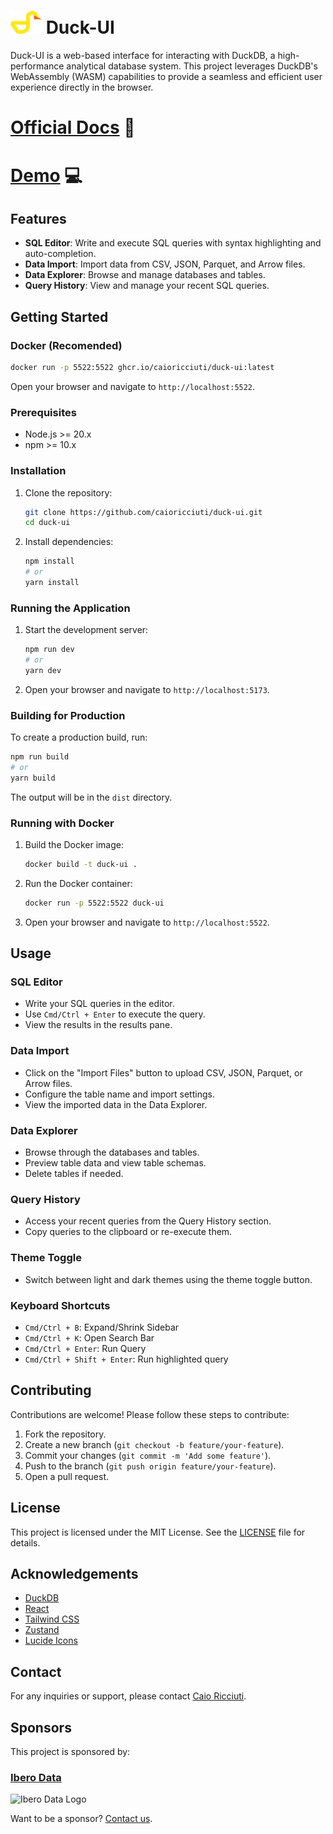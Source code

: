 # <img src="./public/logo.png" alt="Duck-UI Logo" title="Duck-UI Logo" width="50"> Duck-UI

Duck-UI is a web-based interface for interacting with DuckDB, a high-performance analytical database system. This project leverages DuckDB's WebAssembly (WASM) capabilities to provide a seamless and efficient user experience directly in the browser.

# [Official Docs](https://duckui.com?utm_source=github&utm_medium=readme) 🚀
#  [Demo](https://demo.duckui.com?utm_source=github&utm_medium=readme) 💻


## Features

- **SQL Editor**: Write and execute SQL queries with syntax highlighting and auto-completion.
- **Data Import**: Import data from CSV, JSON, Parquet, and Arrow files.
- **Data Explorer**: Browse and manage databases and tables.
- **Query History**: View and manage your recent SQL queries.

## Getting Started


### Docker (Recomended)

```bash
docker run -p 5522:5522 ghcr.io/caioricciuti/duck-ui:latest
```

Open your browser and navigate to `http://localhost:5522`.



### Prerequisites

- Node.js >= 20.x
- npm >= 10.x

### Installation

1. Clone the repository:

   ```bash
   git clone https://github.com/caioricciuti/duck-ui.git
   cd duck-ui
   ```

2. Install dependencies:

   ```bash
   npm install
   # or
   yarn install
   ```

### Running the Application

1. Start the development server:

   ```bash
   npm run dev
   # or
   yarn dev
   ```

2. Open your browser and navigate to `http://localhost:5173`.

### Building for Production

To create a production build, run:

```bash
npm run build
# or
yarn build
```

The output will be in the `dist` directory.

### Running with Docker

1. Build the Docker image:

   ```bash
   docker build -t duck-ui .
   ```

2. Run the Docker container:

   ```bash
   docker run -p 5522:5522 duck-ui
   ```

3. Open your browser and navigate to `http://localhost:5522`.

## Usage

### SQL Editor

- Write your SQL queries in the editor.
- Use `Cmd/Ctrl + Enter` to execute the query.
- View the results in the results pane.

### Data Import

- Click on the "Import Files" button to upload CSV, JSON, Parquet, or Arrow files.
- Configure the table name and import settings.
- View the imported data in the Data Explorer.

### Data Explorer

- Browse through the databases and tables.
- Preview table data and view table schemas.
- Delete tables if needed.

### Query History

- Access your recent queries from the Query History section.
- Copy queries to the clipboard or re-execute them.

### Theme Toggle

- Switch between light and dark themes using the theme toggle button.

### Keyboard Shortcuts

- `Cmd/Ctrl + B`: Expand/Shrink Sidebar
- `Cmd/Ctrl + K`: Open Search Bar
- `Cmd/Ctrl + Enter`: Run Query
- `Cmd/Ctrl + Shift + Enter`: Run highlighted query

## Contributing

Contributions are welcome! Please follow these steps to contribute:

1. Fork the repository.
2. Create a new branch (`git checkout -b feature/your-feature`).
3. Commit your changes (`git commit -m 'Add some feature'`).
4. Push to the branch (`git push origin feature/your-feature`).
5. Open a pull request.

## License

This project is licensed under the MIT License. See the [LICENSE](LICENSE.md) file for details.

## Acknowledgements

- [DuckDB](https://duckdb.org/)
- [React](https://reactjs.org/)
- [Tailwind CSS](https://tailwindcss.com/)
- [Zustand](https://github.com/pmndrs/zustand)
- [Lucide Icons](https://lucide.dev/)

## Contact

For any inquiries or support, please contact [Caio Ricciuti](https://github.com/caioricciuti).

## Sponsors

This project is sponsored by:

### [Ibero Data](https://iberodata.es/) 

<img src="https://www.iberodata.es/logo.png" alt="Ibero Data Logo" title="Ibero Data Logo" width="50">


<br/>

Want to be a sponsor? [Contact us](mailto:caio.ricciuti+sponsorship@outlook.com).
